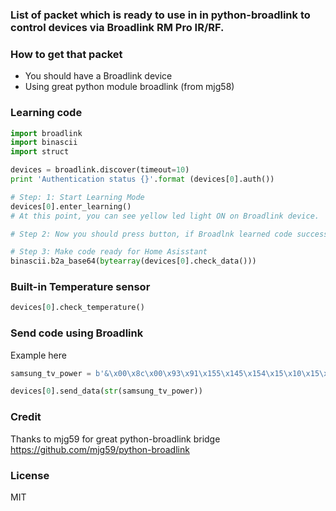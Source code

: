 ### List of packet which is ready to use in in python-broadlink to control devices via Broadlink RM Pro IR/RF.

### How to get that packet
- You should have a Broadlink device
- Using great python module broadlink (from mjg58)

### Learning code
```python
import broadlink
import binascii
import struct

devices = broadlink.discover(timeout=10)
print 'Authentication status {}'.format (devices[0].auth())

# Step: 1: Start Learning Mode
devices[0].enter_learning()
# At this point, you can see yellow led light ON on Broadlink device.

# Step 2: Now you should press button, if Broadlnk learned code successfully, yellow light will be off.

# Step 3: Make code ready for Home Asisstant
binascii.b2a_base64(bytearray(devices[0].check_data()))

```
### Built-in Temperature sensor
```python
devices[0].check_temperature()
```

### Send code using Broadlink
Example here 

```python
samsung_tv_power = b'&\x00\x8c\x00\x93\x91\x155\x145\x154\x15\x10\x15\x10\x15\x0f\x15\x10\x15\x10\x154\x154\x155\x15\x10\x14\x10\x15\x10\x15\x10\x14\x10\x15\x10\x154\x15\x10\x15\x10\x15\x0f\x15\x10\x15\x10\x15\x0f\x155\x15\x0f\x155\x154\x155\x154\x154\x155\x15\x00\x05\xf3\x94\x90\x155\x154\x155\x14\x10\x15\x10\x15\x10\x14\x10\x15\x10\x154\x155\x145\x15\x10\x15\x0f\x15\x10\x15\x10\x15\x0f\x15\x10\x154\x15\x10\x15\x10\x15\x10\x14\x10\x15\x10\x15\x10\x145\x15\x10\x145\x154\x155\x154\x155\x145\x15\x00\r\x05\x00\x00\x00\x00\x00\x00\x00\x00\x00\x00\x00\x00'

devices[0].send_data(str(samsung_tv_power))
```

### Credit
Thanks to mjg59 for great python-broadlink bridge
https://github.com/mjg59/python-broadlink

### License
MIT

